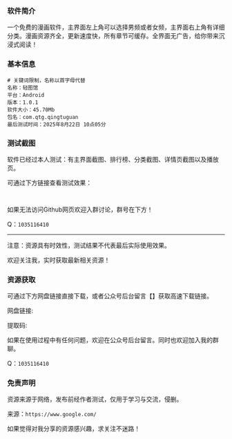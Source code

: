 ### 软件简介

一个免费的漫画软件，主界面左上角可以选择男频或者女频，主界面右上角有详细分类。漫画资源齐全，更新速度快，所有章节可缓存。全界面无广告，给你带来沉浸式阅读！



### 基本信息

```
# 关键词限制，名称以首字母代替
名称：轻图馆
平台：Android
版本：1.0.1
软件大小：45.70Mb
包名：com.qtg.qingtuguan
最后测试时间：2025年8月22日 10点05分
```


### 测试截图

软件已经过本人测试：有主界面截图、排行榜、分类截图、详情页截图以及播放页。

可通过下方链接查看测试效果：

` `

如果无法访问Github网页欢迎入群讨论，群号在下方！

Q：`1035116410`

---

注意：资源具有时效性，测试结果不代表最后实际使用效果。

欢迎关注我，实时获取最新相关资源！



### 资源获取

可通过下方网盘链接直接下载，或者公众号后台留言【】获取高速下载链接。

网盘链接: ` ` 

提取码: ` `

如果在使用过程中有任何问题，欢迎在公众号后台留言。同时也欢迎加入我的群聊。

Q：`1035116410`

### 免责声明

资源来源于网络，发布前经作者测试，仅用于学习与交流，侵删。

来源：`https://www.google.com/`

如果觉得对我分享的资源感兴趣，求关注不迷路！
